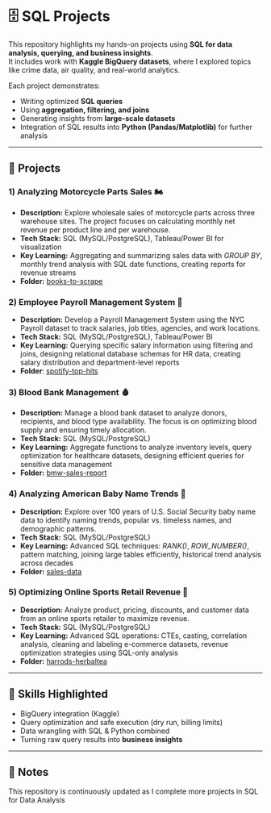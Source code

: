 # 🗄️ SQL Projects

This repository highlights my hands-on projects using **SQL for data analysis, querying, and business insights**.  
It includes work with **Kaggle BigQuery datasets**, where I explored topics like crime data, air quality, and real-world analytics.

Each project demonstrates:
- Writing optimized **SQL queries**  
- Using **aggregation, filtering, and joins**  
- Generating insights from **large-scale datasets**  
- Integration of SQL results into **Python (Pandas/Matplotlib)** for further analysis  

---

## 📂 Projects

### 1) Analyzing Motorcycle Parts Sales 🏍️ 
- **Description:** Explore wholesale sales of motorcycle parts across three warehouse sites. The project focuses on calculating monthly net revenue per product line and per warehouse.
- **Tech Stack:** SQL (MySQL/PostgreSQL), Tableau/Power BI for visualization
- **Key Learning:** Aggregating and summarizing sales data with *GROUP BY*, monthly trend analysis with SQL date functions, creating reports for revenue streams
- **Folder:** [books-to-scrape](./books-to-scrape)

### 2) Employee Payroll Management System 💼
- **Description:** Develop a Payroll Management System using the NYC Payroll dataset to track salaries, job titles, agencies, and work locations.
- **Tech Stack:** SQL (MySQL/PostgreSQL), Tableau/Power BI
- **Key Learning:** Querying specific salary information using filtering and joins, designing relational database schemas for HR data, creating salary distribution and department-level reports
- **Folder**: [spotify-top-hits](./spotify-top-hits)

### 3) Blood Bank Management 🩸 
- **Description:** Manage a blood bank dataset to analyze donors, recipients, and blood type availability. The focus is on optimizing blood supply and ensuring timely allocation.
- **Tech Stack:** SQL (MySQL/PostgreSQL)
- **Key Learning:** Aggregate functions to analyze inventory levels, query optimization for healthcare datasets, designing efficient queries for sensitive data management
- **Folder:** [bmw-sales-report](./bmw-sales-report)  

### 4) Analyzing American Baby Name Trends 👶
- **Description:** Explore over 100 years of U.S. Social Security baby name data to identify naming trends, popular vs. timeless names, and demographic patterns.  
- **Tech Stack:** SQL (MySQL/PostgreSQL)
- **Key Learning:** Advanced SQL techniques: *RANK()*, *ROW_NUMBER()*, pattern matching, joining large tables efficiently, historical trend analysis across decades
- **Folder:** [sales-data](./sales-data)  

### 5) Optimizing Online Sports Retail Revenue 🏀
- **Description:** Analyze product, pricing, discounts, and customer data from an online sports retailer to maximize revenue.
- **Tech Stack:** SQL (MySQL/PostgreSQL)
- **Key Learning:** Advanced SQL operations: CTEs, casting, correlation analysis, cleaning and labeling e-commerce datasets, revenue optimization strategies using SQL-only analysis    
- **Folder:** [harrods-herbaltea](./harrods-herbaltea) 

---

## 🚀 Skills Highlighted
- BigQuery integration (Kaggle)  
- Query optimization and safe execution (dry run, billing limits)  
- Data wrangling with SQL & Python combined  
- Turning raw query results into **business insights**  

---

## 📌 Notes
This repository is continuously updated as I complete more projects in SQL for Data Analysis   
